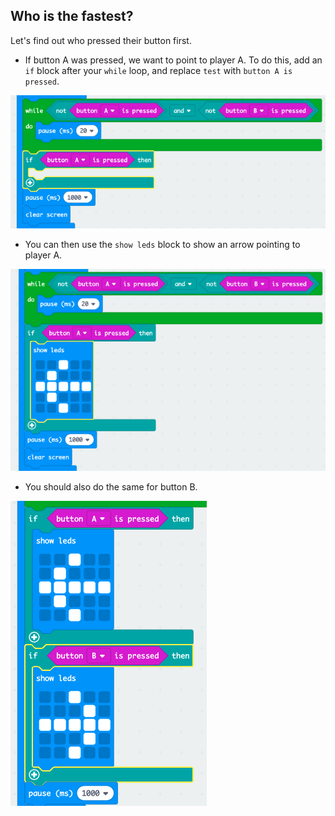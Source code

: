 ## Who is the fastest?

Let's find out who pressed their button first.

+ If button A was pressed, we want to point to player A. To do this, add an `if` block after your `while` loop, and replace `test` with `button A is pressed`.

![screenshot](images/reaction-if-a.png)

+ You can then use the `show leds` block to show an arrow pointing to player A.

![screenshot](images/reaction-if-a-show.png)

+ You should also do the same for button B.

![schermata](images/reaction-if-b-show.png)